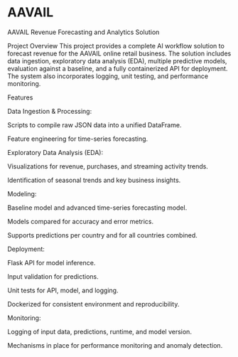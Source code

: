 # AAVAIL
AAVAIL Revenue Forecasting and Analytics Solution

Project Overview
This project provides a complete AI workflow solution to forecast revenue for the AAVAIL online retail business. The solution includes data ingestion, exploratory data analysis (EDA), multiple predictive models, evaluation against a baseline, and a fully containerized API for deployment. The system also incorporates logging, unit testing, and performance monitoring.

Features

Data Ingestion & Processing:

Scripts to compile raw JSON data into a unified DataFrame.

Feature engineering for time-series forecasting.

Exploratory Data Analysis (EDA):

Visualizations for revenue, purchases, and streaming activity trends.

Identification of seasonal trends and key business insights.

Modeling:

Baseline model and advanced time-series forecasting model.

Models compared for accuracy and error metrics.

Supports predictions per country and for all countries combined.

Deployment:

Flask API for model inference.

Input validation for predictions.

Unit tests for API, model, and logging.

Dockerized for consistent environment and reproducibility.

Monitoring:

Logging of input data, predictions, runtime, and model version.

Mechanisms in place for performance monitoring and anomaly detection.
